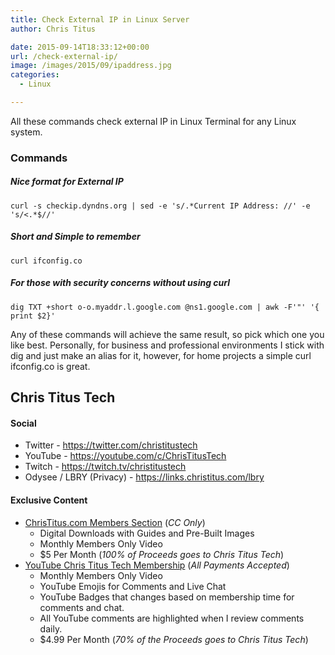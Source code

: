 ```yaml
---
title: Check External IP in Linux Server
author: Chris Titus

date: 2015-09-14T18:33:12+00:00
url: /check-external-ip/
image: /images/2015/09/ipaddress.jpg
categories:
  - Linux

---
```

All these commands check external IP in Linux Terminal for any Linux system.<!--more-->

### Commands

##### Nice format for External IP

`curl -s checkip.dyndns.org | sed -e 's/.*Current IP Address: //' -e 's/<.*$//'`

##### Short and Simple to remember

`curl ifconfig.co`

##### For those with security concerns without using curl

`dig TXT +short o-o.myaddr.l.google.com @ns1.google.com | awk -F'"' '{ print $2}'`

Any of these commands will achieve the same result, so pick which one you like best. Personally, for business and professional environments I stick with dig and just make an alias for it, however, for home projects a simple curl ifconfig.co is great.

## Chris Titus Tech

#### Social

- Twitter - <https://twitter.com/christitustech>
- YouTube - <https://youtube.com/c/ChrisTitusTech>
- Twitch - <https://twitch.tv/christitustech>
- Odysee / LBRY (Privacy) - <https://links.christitus.com/lbry>

#### Exclusive Content

- [ChrisTitus.com Members Section][1] (_CC Only_)
  - Digital Downloads with Guides and Pre-Built Images
  - Monthly Members Only Video
  - $5 Per Month (_100% of Proceeds goes to Chris Titus Tech_)
- [YouTube Chris Titus Tech Membership][2] (_All Payments Accepted_)
  - Monthly Members Only Video
  - YouTube Emojis for Comments and Live Chat
  - YouTube Badges that changes based on membership time for comments and chat.
  - All YouTube comments are highlighted when I review comments daily. 
  - $4.99 Per Month (_70% of the Proceeds goes to Chris Titus Tech_)

 [1]: https://portal.christitus.com
 [2]: https://links.christitus.com/join